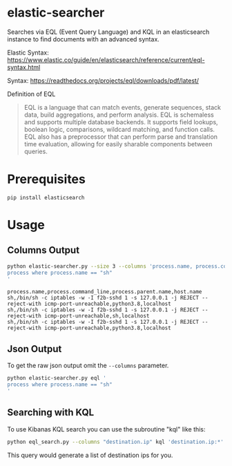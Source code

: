 # elastic-searcher

Searches via EQL (Event Query Language) and KQL in an elasticsearch instance to find documents with an advanced syntax.

Elastic Syntax: https://www.elastic.co/guide/en/elasticsearch/reference/current/eql-syntax.html

Syntax: https://readthedocs.org/projects/eql/downloads/pdf/latest/

Definition of EQL
> EQL is a language that can match events, generate sequences, stack data, build aggregations, and perform analysis.
> EQL is schemaless and supports multiple database backends. It supports field lookups, boolean logic, comparisons,
> wildcard matching, and function calls. EQL also has a preprocessor that can perform parse and translation time
> evaluation, allowing for easily sharable components between queries.

# Prerequisites

```
pip install elasticsearch 
```

# Usage

## Columns Output

```bash
python elastic-searcher.py --size 3 --columns 'process.name, process.command_line, process.parent.name, host.name' eql '
process where process.name == "sh"
'
```

```
process.name,process.command_line,process.parent.name,host.name
sh,/bin/sh -c iptables -w -I f2b-sshd 1 -s 127.0.0.1 -j REJECT --reject-with icmp-port-unreachable,python3.8,localhost
sh,/bin/sh -c iptables -w -I f2b-sshd 1 -s 127.0.0.1 -j REJECT --reject-with icmp-port-unreachable,sh,localhost
sh,/bin/sh -c iptables -w -I f2b-sshd 1 -s 127.0.0.1 -j REJECT --reject-with icmp-port-unreachable,python3.8,localhost
```

## Json Output

To get the raw json output omit the `--columns` parameter.

```bash
python elastic-searcher.py eql '
process where process.name == "sh"
'
```

## Searching with KQL

To use Kibanas KQL search you can use the subroutine "kql" like this:

```bash
python eql_search.py --columns "destination.ip" kql 'destination.ip:*'
```

This query would generate a list of destination ips for you.
